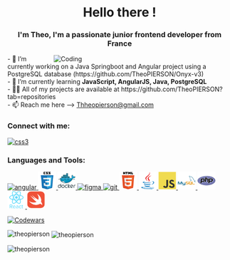 <h1 align="center">Hello there !</h1>
<h3 align="center">I'm Theo, I'm a passionate junior frontend developer from France</h3>
<img
  align="right"
  alt="Coding"
  width="400"
  src="https://www.inventateq.com/assets/python/small.gif"
/>
- 🔭 I’m currently working on a Java Springboot and Angular project using a PostgreSQL database (https://github.com/TheoPIERSON/Onyx-v3) <br> - 🌱 I’m
currently learning <strong>JavaScript, AngularJS, Java, PostgreSQL</strong> <br> - 👨‍💻 All of my projects are available at
https://github.com/TheoPIERSON?tab=repositories <br> - 📫 Reach me here --> <a href="mailto:thheopierson@gmail.com">Thheopierson@gmail.com</a>

<h3 align="left">Connect with me:</h3>
<a href="https://www.linkedin.com/in/theo-pierson-5bab87216/"><img
      src="https://static.vecteezy.com/system/resources/previews/018/930/587/original/linkedin-logo-linkedin-icon-transparent-free-png.png"
      alt="css3"
      width="50"
      height="50"
    /></a>

<h3 align="left">Languages and Tools:</h3>
<p align="left">
 <p align="left"> <a href="https://angular.io" target="_blank" rel="noreferrer"> <img src="https://angular.io/assets/images/logos/angular/angular.svg" alt="angular" width="40" height="40"/> </a>  
   <a href="https://www.w3schools.com/css/" target="_blank" rel="noreferrer"> <img src="https://raw.githubusercontent.com/devicons/devicon/master/icons/css3/css3-original-wordmark.svg" alt="css3" width="40" height="40"/> </a> 
   <a href="https://www.docker.com/" target="_blank" rel="noreferrer"> <img src="https://raw.githubusercontent.com/devicons/devicon/master/icons/docker/docker-original-wordmark.svg" alt="docker" width="40" height="40"/> </a> 
   <a href="https://www.figma.com/" target="_blank" rel="noreferrer"> <img src="https://www.vectorlogo.zone/logos/figma/figma-icon.svg" alt="figma" width="40" height="40"/> </a>  
   <a href="https://git-scm.com/" target="_blank" rel="noreferrer"> <img src="https://www.vectorlogo.zone/logos/git-scm/git-scm-icon.svg" alt="git" width="40" height="40"/> </a> 
  <a href="https://www.w3.org/html/" target="_blank" rel="noreferrer"> <img src="https://raw.githubusercontent.com/devicons/devicon/master/icons/html5/html5-original-wordmark.svg" alt="html5" width="40" height="40"/> </a> 
   <a href="https://www.java.com" target="_blank" rel="noreferrer"> <img src="https://raw.githubusercontent.com/devicons/devicon/master/icons/java/java-original.svg" alt="java" width="40" height="40"/> </a> <a href="https://developer.mozilla.org/en-US/docs/Web/JavaScript" target="_blank" rel="noreferrer"> <img src="https://raw.githubusercontent.com/devicons/devicon/master/icons/javascript/javascript-original.svg" alt="javascript" width="40" height="40"/> </a> 
   <a href="https://www.mysql.com/" target="_blank" rel="noreferrer"> <img src="https://raw.githubusercontent.com/devicons/devicon/master/icons/mysql/mysql-original-wordmark.svg" alt="mysql" width="40" height="40"/> </a> 
   <a href="https://www.php.net" target="_blank" rel="noreferrer"> <img src="https://raw.githubusercontent.com/devicons/devicon/master/icons/php/php-original.svg" alt="php" width="40" height="40"/> </a> 
   <a href="https://reactjs.org/" target="_blank" rel="noreferrer"> <img src="https://raw.githubusercontent.com/devicons/devicon/master/icons/react/react-original-wordmark.svg" alt="react" width="40" height="40"/> </a> 
   <a href="https://developer.apple.com/swift/" target="_blank" rel="noreferrer"> <img src="https://raw.githubusercontent.com/devicons/devicon/master/icons/swift/swift-original.svg" alt="swift" width="40" height="40"/> </a> 
  
  [![Codewars](https://www.codewars.com/users/TheoPIERSON/badges/large)](https://www.codewars.com/users/TheoPIERSON)
  
</p>
<p><img align="left" src="https://github-readme-stats.vercel.app/api/top-langs?username=theopierson&show_icons=true&locale=en&layout=compact" alt="theopierson" /></p>

<p>&nbsp;<img align="center" src="https://github-readme-stats.vercel.app/api?username=theopierson&show_icons=true&locale=en" alt="theopierson" /></p>

<p><img align="center" src="https://github-readme-streak-stats.herokuapp.com/?user=theopierson&" alt="theopierson" /></p>

